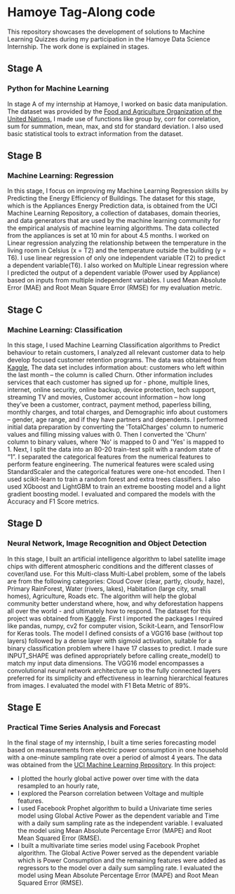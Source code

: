 # Hamoye Tag-Along code
This repository showcases the development  of solutions to Machine Learning Quizzes during my participation in the Hamoye Data Science Internship. The work done is explained in stages.

## Stage A 
### Python for Machine Learning
In stage A of my internship at Hamoye, I worked on basic data manipulation. The dataset was provided by the [Food and Agriculture Organization of the United Nations](https://github.com/HamoyeHQ/HDSC-Introduction-to-Python-for-machine-learning), I made use of functions like group by, corr for correlation, sum for summation, mean, max, and std for standard deviation. I also used basic statistical tools to extract information from the dataset.

## Stage B
### Machine Learning: Regression
In this stage, I focus on improving my Machine Learning Regression skills by Predicting the Energy Efficiency of Buildings. The dataset for this stage, which is the Appliances Energy Prediction data, is obtained from the UCI Machine Learning Repository, a collection of databases, domain theories, and data generators that are used by the machine learning community for the empirical analysis of machine learning algorithms. The data collected from the appliances is set at 10 min for about 4.5 months. I worked on Linear regression analyzing the relationship between the temperature in the living room in Celsius (x = T2) and the temperature outside the building (y = T6). I use linear regression of only one independent variable (T2) to predict a dependent variable(T6). I also worked on Multiple Linear regression where I predicted the output of a dependent variable (Power used by Appliance) based on inputs from multiple independent variables. I used Mean Absolute Error (MAE) and Root Mean Square Error (RMSE) for my evaluation metric.

## Stage C
### Machine Learning: Classification
In this stage, I used Machine Learning Classification algorithms to Predict behaviour to retain customers, I analyzed all relevant customer data to help develop focused customer retention programs. The data was obtained from [Kaggle](https://www.kaggle.com/datasets/blastchar/telco-customer-churn), The data set includes information about: customers who left within the last month – the column is called Churn. Other information includes services that each customer has signed up for - phone, multiple lines, internet, online security, online backup, device protection, tech support, streaming TV and movies, Customer account information – how long they’ve been a customer, contract, payment method, paperless billing, monthly charges, and total charges, and Demographic info about customers – gender, age range, and if they have partners and dependents. 
I performed initial data preparation by converting the 'TotalCharges' column to numeric values and filling missing values with 0. Then I converted the 'Churn' column to binary values, where 'No' is mapped to 0 and 'Yes' is mapped to 1. Next, I split the data into an 80-20 train-test split with a random state of “1”. I separated the categorical features from the numerical features to perform feature engineering. The numerical features were scaled using StandardScaler and the categorical features were one-hot encoded. Then I used scikit-learn to train a random forest and extra trees classifiers. I also used XGboost and LightGBM to train an extreme boosting model and a light gradient boosting model. I evaluated and compared the models with the Accuracy and F1 Score metrics.

## Stage D
### Neural Network, Image Recognition and Object Detection
In this stage, I built an artificial intelligence algorithm to label satellite image chips with different atmospheric conditions and the different classes of cover/land use.  For this Multi-class Multi-Label problem, some of the labels are from the following categories: Cloud Cover (clear, partly, cloudy, haze), Primary RainForest, Water (rivers, lakes), Habitation (large city, small homes), Agriculture, Roads etc. The algorithm  will help the global community better understand where, how, and why deforestation happens all over the world - and ultimately how to respond. The dataset for this project was obtained from [Kaggle](https://www.kaggle.com/c/planet-understanding-the-amazon-from-space/overview).
First I imported the packages I required like pandas, numpy, cv2 for computer vision, Scikit-Learn, and TensorFlow for Keras tools. The model I defined consists of a VGG16 base (without top layers) followed by a dense layer with sigmoid activation, suitable for a binary classification problem where I have 17 classes to predict. I made sure INPUT_SHAPE was defined appropriately before calling create_model() to match my input data dimensions. The VGG16 model encompasses a convolutional neural network architecture up to the fully connected layers preferred for its simplicity and effectiveness in learning hierarchical features from images. I evaluated the model with F1 Beta Metric of 89%.

## Stage E
### Practical Time Series Analysis and Forecast
In the final stage of my internship, I built a time series forecasting model based on measurements from electric power consumption in one household with a one-minute sampling rate over a period of almost 4 years. The data was obtained from the [UCI Machine Learning Repository](https://archive.ics.uci.edu/ml/datasets/individual+household+electric+power+consumption). In this project:
- I plotted the hourly global active power over time with the data resampled to an hourly rate,
- I explored the Pearson correlation between Voltage and multiple features.
- I used Facebook Prophet algorithm to build a Univariate time series model using Global Active Power as the dependent variable and Time with a daily sum sampling rate as the independent variable. I evaluated the model using Mean Absolute Percentage Error (MAPE) and Root Mean Squared Error (RMSE).
- I built a multivariate time series model using Facebook Prophet algorithm. The Global Active Power served as the dependent variable which is Power Consumption and the remaining features were added as regressors to the model over a daily sum sampling rate. I evaluated the model using Mean Absolute Percentage Error (MAPE) and Root Mean Squared Error (RMSE).

